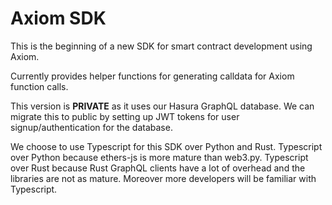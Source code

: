 # Axiom SDK

This is the beginning of a new SDK for smart contract development using Axiom.

Currently provides helper functions for generating calldata for Axiom function calls.

This version is **PRIVATE** as it uses our Hasura GraphQL database. We can migrate this to public by setting up JWT tokens for user signup/authentication for the database.

We choose to use Typescript for this SDK over Python and Rust. Typescript over Python because ethers-js is more mature than web3.py. Typescript over Rust because Rust GraphQL clients have a lot of overhead and the libraries are not as mature. Moreover more developers will be familiar with Typescript.
